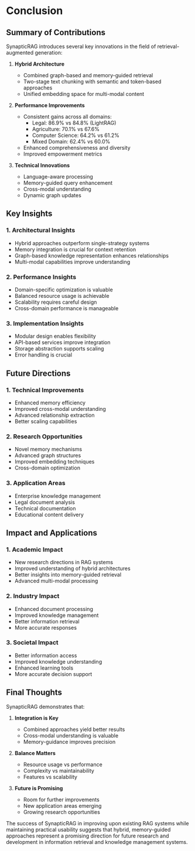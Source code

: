 # Conclusion

## Summary of Contributions

SynapticRAG introduces several key innovations in the field of retrieval-augmented generation:

1. **Hybrid Architecture**
   - Combined graph-based and memory-guided retrieval
   - Two-stage text chunking with semantic and token-based approaches
   - Unified embedding space for multi-modal content

2. **Performance Improvements**
   - Consistent gains across all domains:
     * Legal: 86.9% vs 84.8% (LightRAG)
     * Agriculture: 70.1% vs 67.6%
     * Computer Science: 64.2% vs 61.2%
     * Mixed Domain: 62.4% vs 60.0%
   - Enhanced comprehensiveness and diversity
   - Improved empowerment metrics

3. **Technical Innovations**
   - Language-aware processing
   - Memory-guided query enhancement
   - Cross-modal understanding
   - Dynamic graph updates

## Key Insights

### 1. Architectural Insights
- Hybrid approaches outperform single-strategy systems
- Memory integration is crucial for context retention
- Graph-based knowledge representation enhances relationships
- Multi-modal capabilities improve understanding

### 2. Performance Insights
- Domain-specific optimization is valuable
- Balanced resource usage is achievable
- Scalability requires careful design
- Cross-domain performance is manageable

### 3. Implementation Insights
- Modular design enables flexibility
- API-based services improve integration
- Storage abstraction supports scaling
- Error handling is crucial

## Future Directions

### 1. Technical Improvements
- Enhanced memory efficiency
- Improved cross-modal understanding
- Advanced relationship extraction
- Better scaling capabilities

### 2. Research Opportunities
- Novel memory mechanisms
- Advanced graph structures
- Improved embedding techniques
- Cross-domain optimization

### 3. Application Areas
- Enterprise knowledge management
- Legal document analysis
- Technical documentation
- Educational content delivery

## Impact and Applications

### 1. Academic Impact
- New research directions in RAG systems
- Improved understanding of hybrid architectures
- Better insights into memory-guided retrieval
- Advanced multi-modal processing

### 2. Industry Impact
- Enhanced document processing
- Improved knowledge management
- Better information retrieval
- More accurate responses

### 3. Societal Impact
- Better information access
- Improved knowledge understanding
- Enhanced learning tools
- More accurate decision support

## Final Thoughts

SynapticRAG demonstrates that:

1. **Integration is Key**
   - Combined approaches yield better results
   - Cross-modal understanding is valuable
   - Memory-guidance improves precision

2. **Balance Matters**
   - Resource usage vs performance
   - Complexity vs maintainability
   - Features vs scalability

3. **Future is Promising**
   - Room for further improvements
   - New application areas emerging
   - Growing research opportunities

The success of SynapticRAG in improving upon existing RAG systems while maintaining practical usability suggests that hybrid, memory-guided approaches represent a promising direction for future research and development in information retrieval and knowledge management systems.
